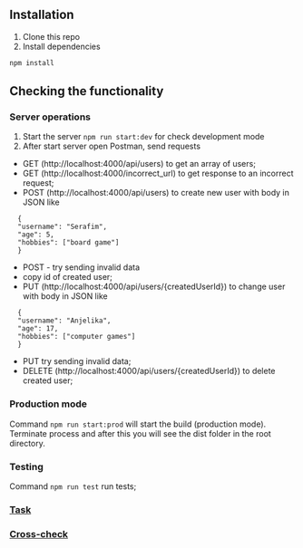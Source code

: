 ## Installation

1) Clone this repo
2) Install dependencies
```bash
npm install
```

## Checking the functionality
### Server operations
1) Start the server `npm run start:dev` for check development mode
2) After start server open Postman, send requests
- GET (http://localhost:4000/api/users) to get an array of users;
- GET (http://localhost:4000/incorrect_url) to get response to an incorrect request;
- POST (http://localhost:4000/api/users) to create new user with body in JSON like
```
  {
  "username": "Serafim",
  "age": 5,
  "hobbies": ["board game"]
  }
```
- POST - try sending invalid data
- copy id of created user;
- PUT (http://localhost:4000/api/users/{createdUserId}) to change user with body in JSON like
```
  {
  "username": "Anjelika",
  "age": 17,
  "hobbies": ["computer games"]
  }
```
- PUT try sending invalid data;
- DELETE (http://localhost:4000/api/users/{createdUserId}) to delete created user;

### Production mode
Command `npm run start:prod` will start the build (production mode). 
Terminate process and after this you will see the dist folder in the root directory.

### Testing
Command `npm run test` run tests;

### [Task](https://github.com/AlreadyBored/nodejs-assignments/blob/main/assignments/crud-api/assignment.md)
### [Cross-check](https://github.com/AlreadyBored/nodejs-assignments/blob/main/assignments/crud-api/score.md)
